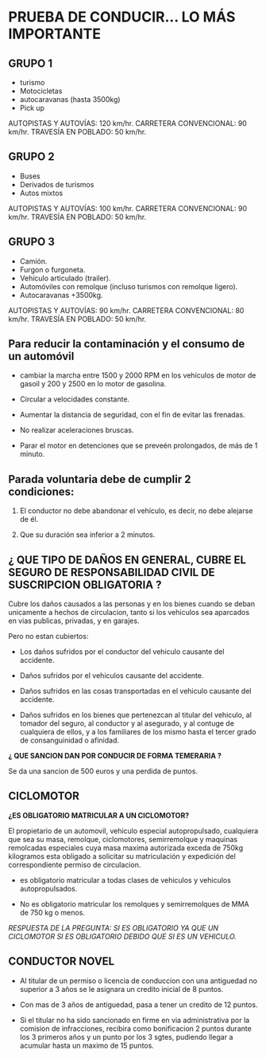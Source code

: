 # PRUEBA DE CONDUCIR... LO MÁS IMPORTANTE


## GRUPO 1 

- turismo
- Motocicletas
- autocaravanas (hasta 3500kg)
- Pick up

AUTOPISTAS Y AUTOVÍAS: 120 km/hr.
CARRETERA CONVENCIONAL: 90 km/hr.
TRAVESÍA EN POBLADO: 50 km/hr.

## GRUPO 2

- Buses
- Derivados de turismos
- Autos mixtos

AUTOPISTAS Y AUTOVÍAS: 100 km/hr.
CARRETERA CONVENCIONAL: 90 km/hr.
TRAVESÍA EN POBLADO: 50 km/hr.

## GRUPO 3

- Camión.
- Furgon o furgoneta.
- Vehículo articulado (trailer).
- Automóviles con remolque (incluso turismos con remolque ligero).
- Autocaravanas +3500kg.

AUTOPISTAS Y AUTOVÍAS: 90 km/hr.
CARRETERA CONVENCIONAL: 80 km/hr.
TRAVESÍA EN POBLADO: 50 km/hr.

## Para reducir la contaminación y el consumo de un automóvil

- cambiar la marcha entre 1500 y 2000 RPM en los vehículos de motor de gasoil y 200 y 2500 en lo motor de gasolina.

- Circular a velocidades constante.

- Aumentar la distancia de seguridad, con el fin de evitar las frenadas.

- No realizar aceleraciones bruscas.

- Parar el motor en detenciones que se preveén prolongados, de más de 1 minuto.

## Parada voluntaria debe de cumplir 2 condiciones:

1. El conductor no debe abandonar el vehículo, es decir,  no debe alejarse de él.

2. Que su duración sea inferior a 2 minutos.



## ¿ QUE TIPO DE DAÑOS EN GENERAL, CUBRE EL SEGURO DE RESPONSABILIDAD CIVIL DE SUSCRIPCION OBLIGATORIA ?

Cubre los daños causados a las personas y en los bienes cuando se deban unicamente a hechos de circulacion, tanto si los vehiculos sea aparcados en vias publicas, privadas, y en garajes.

Pero no estan cubiertos:

- Los daños sufridos por el conductor del vehiculo causante del accidente.

- Daños sufridos por el vehiculos causante del accidente.

- Daños sufridos en las cosas transportadas en el vehiculo causante del accidente.

- Daños sufridos en los bienes que pertenezcan al titular del vehiculo, al tomador del seguro, al conductor y al asegurado, y al contuge de cualquiera de ellos, y a los familiares de los mismo hasta el tercer grado de consanguinidad o afinidad.


**¿ QUE SANCION DAN POR CONDUCIR DE FORMA TEMERARIA ?**

Se da una sancion de 500 euros y una perdida de puntos.


## CICLOMOTOR

**¿ES OBLIGATORIO MATRICULAR A UN CICLOMOTOR?**

El propietario de un automovil, vehiculo especial autopropulsado, cualquiera que sea su masa, remolque, ciclomotores, semirremolque y maquinas remolcadas especiales cuya masa maxima autorizada exceda de 750kg kilogramos esta obligado a solicitar su matriculación y expedición del correspondiente permiso de circulacion.

- es obligatorio matricular a todas clases de vehiculos y vehiculos autopropulsados.

- No es obligatorio matricular los remolques y semirremolques de MMA de 750 kg o menos.

*RESPUESTA DE LA  PREGUNTA: SI ES OBLIGATORIO YA QUE UN CICLOMOTOR SI ES OBLIGATORIO DEBIDO QUE SI ES UN VEHICULO.*

## CONDUCTOR NOVEL

- Al titular de un permiso o licencia de conduccion con una antiguedad no superior a 3 años se le asignara un credito inicial de 8 puntos.

- Con mas de 3 años de antiguedad, pasa a tener un credito de 12 puntos.

- Si el titular no ha sido sancionado en firme en via administrativa por la comision de infracciones, recibira como bonificacion 2 puntos durante los 3 primeros años y un punto por los 3 sgtes, pudiendo llegar a acumular hasta un maximo de 15 puntos.